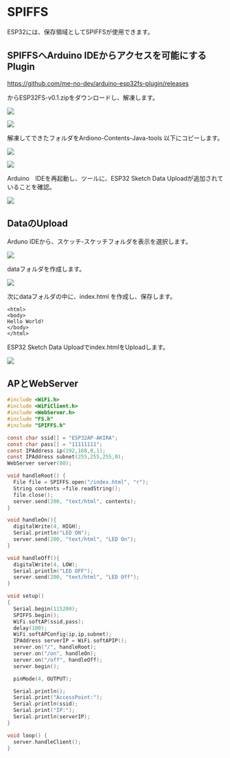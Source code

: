 # SPIFFS

ESP32には、保存領域としてSPIFFSが使用できます。

## SPIFFSへArduino IDEからアクセスを可能にするPlugin

https://github.com/me-no-dev/arduino-esp32fs-plugin/releases

からESP32FS-v0.1.zipをダウンロードし、解凍します。

![](./img/spiffs001.png)

![](./img/spiffs002.png)

解凍してできたフォルダをArdiono-Contents-Java-tools 以下にコピーします。

![](./img/spiffs003.png)

![](./img/spiffs004.png)

Arduino　IDEを再起動し、ツールに、ESP32 Sketch Data Uploadが追加されていることを確認。

![](./img/spiffs005.png)

## DataのUpload

Arduno IDEから、スケッチ-スケッチフォルダを表示を選択します。

![](./img/spiffs006.png)

dataフォルダを作成します。

![](./img/spiffs007.png)

次にdataフォルダの中に、index.html を作成し、保存します。

```
<html>
<body>
Hello World!
</body>
</html>
```

ESP32 Sketch Data Uploadでindex.htmlをUploadします。

![](./img/spiffs005.png)

## APとWebServer

```c
#include <WiFi.h>
#include <WiFiClient.h>
#include <WebServer.h>
#include "FS.h"
#include "SPIFFS.h"

const char ssid[] = "ESP32AP-AKIRA";
const char pass[] = "11111111";
const IPAddress ip(192,168,0,1);
const IPAddress subnet(255,255,255,0);
WebServer server(80);

void handleRoot() {
  File file = SPIFFS.open("/index.html", "r");
  String contents =file.readString();
  file.close();
  server.send(200, "text/html", contents);
}

void handleOn(){
  digitalWrite(4, HIGH);
  Serial.println("LED ON");
  server.send(200, "text/html", "LED On");
}

void handleOff(){
  digitalWrite(4, LOW);
  Serial.println("LED OFF");
  server.send(200, "text/html", "LED Off");
}

void setup()
{
  Serial.begin(115200);
  SPIFFS.begin();
  WiFi.softAP(ssid,pass);
  delay(100);
  WiFi.softAPConfig(ip,ip,subnet);
  IPAddress serverIP = WiFi.softAPIP();
  server.on("/", handleRoot);
  server.on("/on", handleOn);
  server.on("/off", handleOff);
  server.begin();

  pinMode(4, OUTPUT);

  Serial.println();
  Serial.print("AccessPoint:");
  Serial.println(ssid);
  Serial.print("IP:");
  Serial.println(serverIP);
}

void loop() {
  server.handleClient();
}
```



